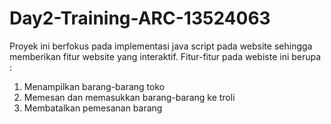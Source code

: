 # Day2-Training-ARC-13524063
Proyek ini berfokus pada implementasi java script pada website
sehingga memberikan fitur website yang interaktif.
Fitur-fitur pada webiste ini berupa :
1. Menampilkan barang-barang toko
2. Memesan dan memasukkan barang-barang ke troli
3. Membatalkan pemesanan barang
